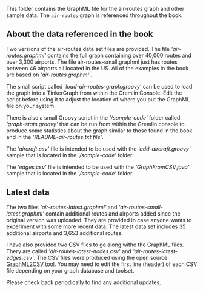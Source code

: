 This folder contains the GraphML file for the air-routes graph and other sample data. The `air-routes` graph is referenced throughout the book.

## About the data referenced in the book

Two versions of the air-routes data set files are provided. The file *'air-routes.graphml'* contains the full graph containing over 40,000 routes and over 3,300 airports. The file air-routes-small.graphml just has routes between 46 airports all located in the US.
All of the examples in the book are based on *'air-routes.graphml'*.

The small script called *'load-air-routes-graph.groovy'* can be used to load the graph into a TinkerGraph from within the Gremlin Console. Edit the script before using it to adjust the location of where you put the GraphML file on your system.

There is also a small Groovy script in the *'/sample-code'* folder called *'graph-stats.groovy'* that can be run from within the Gremlin console to produce some statistics about the graph similar to those found in the book and in the *'README-air-routes.txt file'*.

The *'aircraft.csv'* file is intended to be used with the *'add-aircraft.groovy'* sample that is located in the *'/sample-code'* folder.

The *'edges.csv'* file is intended to be used with the *'GraphFromCSV.java'* sample that is located in the *'/sample-code'* folder.

## Latest data

The two files *'air-routes-latest.graphml'* and *'air-routes-small-latest.graphml'* contain additional routes and airports added since the original version was uploaded. They are provided in case anyone wants to experiment with some more recent data. The latest data set includes 35 additional airports and 3,653 additional routes.

I have also provided two CSV files to go along withe the GraphML files. Thery are called *'air-routes-latest-nodes.csv*' and *'air-routes-latest-edges.csv'*. The CSV files were produced using the open source [GraphML2CSV tool](https://github.com/awslabs/amazon-neptune-tools/tree/master/graphml2csv). You may need to edit the first line (header) of each CSV file depending on your graph database and toolset. 

Please check back periodically to find any additional updates.
